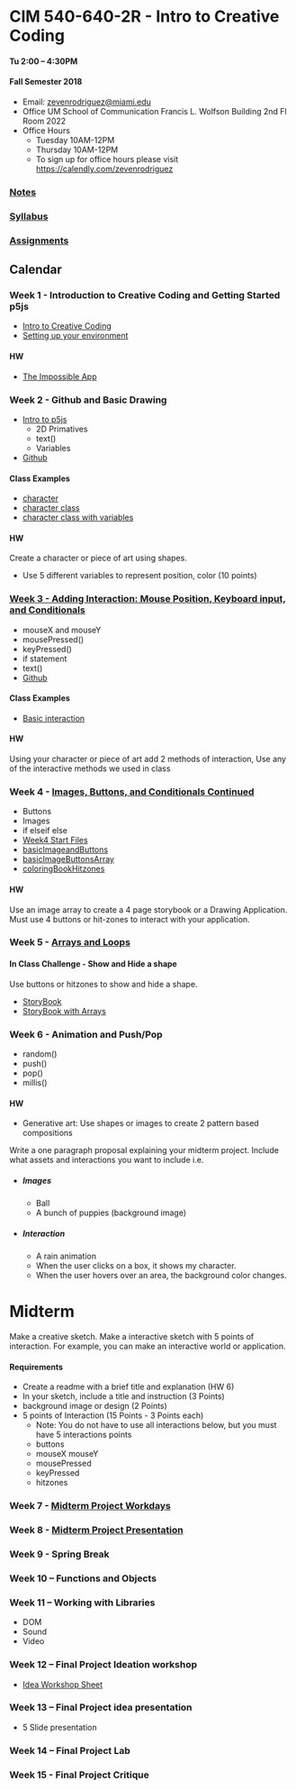 
# CIM 540-640-2R - Intro to Creative Coding

#### Tu 2:00 – 4:30PM

#### Fall Semester 2018

* Email: zevenrodriguez@miami.edu
* Office UM School of Communication Francis L. Wolfson Building 2nd Fl Room 2022
* Office Hours
  * Tuesday 10AM-12PM
  * Thursday 10AM-12PM
  * To sign up for office hours please visit https://calendly.com/zevenrodriguez

### [Notes](/notes)

### [Syllabus](CIM540-640-2R-IntrotoCreativeCoding.pdf)

### [Assignments](https://github.com/zevenrodriguez/CIM540-640/blob/master/notes/Assignments.md)

## Calendar

### Week 1 -  Introduction to Creative Coding and Getting Started p5js

* [Intro to Creative Coding](/notes/Intro-To-Creative-Coding.md)
* [Setting up your environment](/notes/Setting-Up-Your-Environment.md)

#### HW

* [The Impossible App](/notes/Assignments.md#1-homework---impossible-app)

### Week 2 - Github and Basic Drawing

* [Intro to p5js](https://github.com/zevenrodriguez/CIM540-640/blob/master/notes/Intro-To-p5js.md)
  * 2D Primatives
  * text()
  * Variables
* [Github](/notes/Github.md)

#### Class Examples
* [character](CIM540-640-2R/notes/character)
* [character class](CIM540-640-2R/notes/character-class)
* [character class with variables](CIM540-640-2R/notes/character-var-class)

#### HW

Create a character or piece of art using shapes.
* Use 5 different variables to represent position, color (10 points)

### [Week 3 - Adding Interaction: Mouse Position, Keyboard input, and Conditionals](/notes/Interaction.md)

* mouseX and mouseY
* mousePressed()
* keyPressed()
* if statement
* text()
* [Github](/notes/Github.md)

#### Class Examples
* [Basic interaction](CIM540-640-2R/notes/basicInteraction)

#### HW

Using your character or piece of art add 2 methods of interaction, Use any of the interactive methods we used in class

### Week 4 - [Images, Buttons, and Conditionals Continued](/notes/Interaction.md)

* Buttons
* Images
* if elseif else
* [Week4 Start Files](CIM540-640-2R/notes/week4Start.zip)
* [basicImageandButtons](CIM540-640-2R/notes/basicImageandButtons)
* [basicImageButtonsArray](CIM540-640-2R/notes/basicImageButtonsArray)
* [coloringBookHitzones](CIM540-640-2R/notes/coloringBookHitzones)

#### HW

Use an image array to create a 4 page storybook or a Drawing Application. Must use 4 buttons or hit-zones to interact with your application.

### Week 5 - [Arrays and Loops](/notes/Arrays-and-Loops.md)

#### In Class Challenge - Show and Hide a shape

Use buttons or hitzones to show and hide a shape.

* [StoryBook](CIM540-640-2R/notes/storybook/sketch.js)
* [StoryBook with Arrays](CIM540-640-2R/notes/storybook/sketchArray.js)


### Week 6 - Animation and Push/Pop

* random()
* push()
* pop()
* millis()

#### HW

* Generative art: Use shapes or images to create 2 pattern based compositions

Write a one paragraph proposal explaining your midterm project. Include what assets and interactions you want to include i.e.

* ##### Images
  * Ball
  * A bunch of puppies (background image)
* ##### Interaction
  * A rain animation
  * When the user clicks on a box, it shows my character.
  * When the user hovers over an area, the background color changes.

# Midterm

Make a creative sketch. Make a interactive sketch with 5 points of interaction. For example, you can make an interactive world or application.

#### Requirements

* Create a readme with a brief title and explanation (HW 6)
* In your sketch, include a title and instruction (3 Points)
* background image or design (2 Points)
* 5 points of Interaction (15 Points - 3 Points each)
  * Note: You do not have to use all interactions below, but you must have 5 interactions points
  * buttons
  * mouseX mouseY
  * mousePressed
  * keyPressed
  * hitzones



### Week 7 - [Midterm Project Workdays]()

### Week 8 - [Midterm Project Presentation]()

### Week 9 - Spring Break

### Week 10 – Functions and Objects

### Week 11 – Working with Libraries

* DOM
* Sound
* Video

### Week 12 – Final Project Ideation workshop

* [Idea Workshop Sheet](/files/IdeaWorkshopEdited.pdf)

### Week 13 – Final Project idea presentation

* 5 Slide presentation

### Week 14 – Final Project Lab

### Week 15 - Final Project Critique
